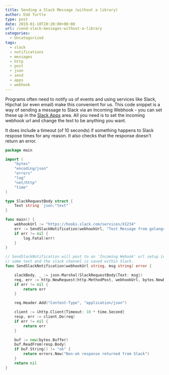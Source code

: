 ```yaml
---
title: Sending a Slack Message (without a library)
author: Edd Turtle
type: post
date: 2019-01-10T20:20:00+00:00
url: /send-slack-messages-without-a-library
categories:
  - Uncategorized
tags:
  - slack
  - notifications
  - messages
  - http
  - post
  - json
  - send
  - apps
  - webhook
---
```


Programs often need to notify us of events and using services like Slack, Hipchat (or even email) make this convenient for us. This code snippet is a way of sending a message to Slack via an Incoming Webhook - you can set these up in the [Slack Apps](https://api.slack.com/apps) area. All you need is to set the incoming webhook url and change the text to be anything you want.

It does include a timeout (of 10 seconds) if something happens to Slack respose times for any reason. It also checks that the response doesn't return an error.

```go
package main

import (
    "bytes"
    "encoding/json"
    "errors"
    "log"
    "net/http"
    "time"
)

type SlackRequestBody struct {
    Text string `json:"text"`
}

func main() {
    webhookUrl := "https://hooks.slack.com/services/X1234"
    err := SendSlackNotification(webhookUrl, "Test Message from golangcode.com")
    if err != nil {
        log.Fatal(err)
    }
}

// SendSlackNotification will post to an 'Incoming Webook' url setup in Slack Apps. It accepts
// some text and the slack channel is saved within Slack.
func SendSlackNotification(webhookUrl string, msg string) error {

    slackBody, _ := json.Marshal(SlackRequestBody{Text: msg})
    req, err := http.NewRequest(http.MethodPost, webhookUrl, bytes.NewBuffer(slackBody))
    if err != nil {
        return err
    }

    req.Header.Add("Content-Type", "application/json")

    client := &http.Client{Timeout: 10 * time.Second}
    resp, err := client.Do(req)
    if err != nil {
        return err
    }

    buf := new(bytes.Buffer)
    buf.ReadFrom(resp.Body)
    if buf.String() != "ok" {
        return errors.New("Non-ok response returned from Slack")
    }
    return nil
}
```
